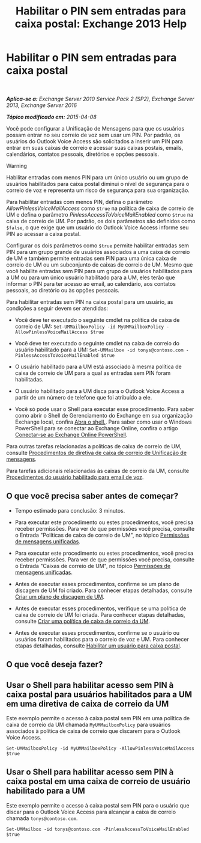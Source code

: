 ﻿---
title: 'Habilitar o PIN sem entradas para caixa postal: Exchange 2013 Help'
TOCTitle: Habilitar o PIN sem entradas para caixa postal
ms:assetid: 54133753-317c-42ef-9b0d-ca9f2d2d6bd7
ms:mtpsurl: https://technet.microsoft.com/pt-br/library/Gg602127(v=EXCHG.150)
ms:contentKeyID: 54651965
ms.date: 05/22/2018
mtps_version: v=EXCHG.150
ms.translationtype: MT
---

# Habilitar o PIN sem entradas para caixa postal

 

_**Aplica-se a:** Exchange Server 2010 Service Pack 2 (SP2), Exchange Server 2013, Exchange Server 2016_

_**Tópico modificado em:** 2015-04-08_

Você pode configurar a Unificação de Mensagens para que os usuários possam entrar no seu correio de voz sem usar um PIN. Por padrão, os usuários do Outlook Voice Access são solicitados a inserir um PIN para entrar em suas caixas de correio e acessar suas caixas postais, emails, calendários, contatos pessoais, diretórios e opções pessoais.


> [!WARNING]
> Habilitar entradas com menos PIN para um único usuário ou um grupo de usuários habilitados para caixa postal diminui o nível de segurança para o correio de voz e representa um risco de segurança para sua organização.



Para habilitar entradas com menos PIN, defina o parâmetro *AllowPinlessVoiceMailAccess* como `$true` na política de caixa de correio de UM e defina o parâmetro *PinlessAccessToVoiceMailEnabled* como `$true` na caixa de correio de UM. Por padrão, os dois parâmetros são definidos como `$false`, o que exige que um usuário do Outlook Voice Access informe seu PIN ao acessar a caixa postal.

Configurar os dois parâmetros como `$true` permite habilitar entradas sem PIN para um grupo grande de usuários associados a uma caixa de correio de UM e também permite entradas sem PIN para uma única caixa de correio de UM ou um subconjunto de caixas de correio de UM. Mesmo que você habilite entradas sem PIN para um grupo de usuários habilitados para a UM ou para um único usuário habilitado para a UM, eles terão que informar o PIN para ter acesso ao email, ao calendário, aos contatos pessoais, ao diretório ou às opções pessoais.

Para habilitar entradas sem PIN na caixa postal para um usuário, as condições a seguir devem ser atendidas:

  - Você deve ter executado o seguinte cmdlet na política de caixa de correio de UM: `Set-UMMailboxPolicy -id MyUMMailboxPolicy -AllowPinlessVoiceMailAccess $true`

  - Você deve ter executado o seguinte cmdlet na caixa de correio do usuário habilitado para a UM: `Set-UMMailbox -id tonys@contoso.com -PinlessAccessToVoiceMailEnabled $true`

  - O usuário habilitado para a UM está associado à mesma política de caixa de correio de UM para a qual as entradas sem PIN foram habilitadas.

  - O usuário habilitado para a UM disca para o Outlook Voice Access a partir de um número de telefone que foi atribuído a ele.

  - Você só pode usar o Shell para executar esse procedimento. Para saber como abrir o Shell de Gerenciamento do Exchange em sua organização Exchange local, confira [Abra o shell.](https://technet.microsoft.com/pt-br/library/dd638134\(v=exchg.150\)). Para saber como usar o Windows PowerShell para se conectar ao Exchange Online, confira o artigo [Conectar-se ao Exchange Online PowerShell](https://go.microsoft.com/fwlink/p/?linkid=396554).

Para outras tarefas relacionadas a políticas de caixa de correio de UM, consulte [Procedimentos de diretiva de caixa de correio de Unificação de mensagens](um-mailbox-policy-procedures-exchange-2013-help.md).

Para tarefas adicionais relacionadas às caixas de correio da UM, consulte [Procedimentos do usuário habilitado para email de voz](voice-mail-enabled-user-procedures-exchange-2013-help.md).

## O que você precisa saber antes de começar?

  - Tempo estimado para conclusão: 3 minutos.

  - Para executar este procedimento ou estes procedimentos, você precisa receber permissões. Para ver de que permissões você precisa, consulte o Entrada "Políticas de caixa de correio de UM", no tópico [Permissões de mensagens unificadas](unified-messaging-permissions-exchange-2013-help.md).

  - Para executar este procedimento ou estes procedimentos, você precisa receber permissões. Para ver de que permissões você precisa, consulte o Entrada "Caixas de correio de UM", no tópico [Permissões de mensagens unificadas](unified-messaging-permissions-exchange-2013-help.md).

  - Antes de executar esses procedimentos, confirme se um plano de discagem de UM foi criado. Para conhecer etapas detalhadas, consulte [Criar um plano de discagem de UM](create-a-um-dial-plan-exchange-2013-help.md).

  - Antes de executar esses procedimentos, verifique se uma política de caixa de correio de UM foi criada. Para conhecer etapas detalhadas, consulte [Criar uma política de caixa de correio da UM](create-a-um-mailbox-policy-exchange-2013-help.md).

  - Antes de executar esses procedimentos, confirme se o usuário ou usuários foram habilitados para o correio de voz e UM. Para conhecer etapas detalhadas, consulte [Habilitar um usuário para caixa postal](enable-a-user-for-voice-mail-exchange-2013-help.md).

## O que você deseja fazer?

## Usar o Shell para habilitar acesso sem PIN à caixa postal para usuários habilitados para a UM em uma diretiva de caixa de correio da UM

Este exemplo permite o acesso à caixa postal sem PIN em uma política de caixa de correio da UM chamada `MyUMMailboxPolicy` para usuários associados à política de caixa de correio que discarem para o Outlook Voice Access.

    Set-UMMailboxPolicy -id MyUMMailboxPolicy -AllowPinlessVoiceMailAccess $true

## Usar o Shell para habilitar acesso sem PIN à caixa postal em uma caixa de correio de usuário habilitado para a UM

Este exemplo permite o acesso à caixa postal sem PIN para o usuário que discar para o Outlook Voice Access para alcançar a caixa de correio chamada `tonys@contoso.com`.

    Set-UMMailbox -id tonys@contoso.com -PinlessAccessToVoiceMailEnabled $true

